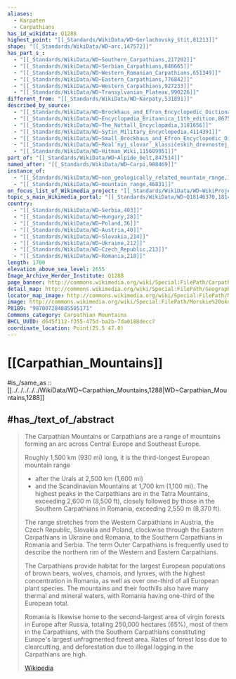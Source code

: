 ```yaml
---
aliases:
  - Karpaten
  - Carpathians
has_id_wikidata: Q1288
highest_point: "[[_Standards/WikiData/WD~Gerlachovský_štít,81213]]"
shape: "[[_Standards/WikiData/WD~arc,147572]]"
has_part_s_:
  - "[[_Standards/WikiData/WD~Southern_Carpathians,217202]]"
  - "[[_Standards/WikiData/WD~Serbian_Carpathians,646665]]"
  - "[[_Standards/WikiData/WD~Western_Romanian_Carpathians,651349]]"
  - "[[_Standards/WikiData/WD~Eastern_Carpathians,776842]]"
  - "[[_Standards/WikiData/WD~Western_Carpathians,927233]]"
  - "[[_Standards/WikiData/WD~Transylvanian_Plateau,990226]]"
different_from: "[[_Standards/WikiData/WD~Karpaty,531891]]"
described_by_source:
  - "[[_Standards/WikiData/WD~Brockhaus_and_Efron_Encyclopedic_Dictionary,602358]]"
  - "[[_Standards/WikiData/WD~Encyclopædia_Britannica_11th_edition,867541]]"
  - "[[_Standards/WikiData/WD~The_Nuttall_Encyclopædia,3181656]]"
  - "[[_Standards/WikiData/WD~Sytin_Military_Encyclopedia,4114391]]"
  - "[[_Standards/WikiData/WD~Small_Brockhaus_and_Efron_Encyclopedic_Dictionary,19180675]]"
  - "[[_Standards/WikiData/WD~Realʹnyj_slovarʹ_klassičeskih_drevnostej_po_Lûbkeru,30059240]]"
  - "[[_Standards/WikiData/WD~Hitman_Wiki,115689951]]"
part_of: "[[_Standards/WikiData/WD~Alpide_belt,847514]]"
named_after: "[[_Standards/WikiData/WD~Carpi,908469]]"
instance_of:
  - "[[_Standards/WikiData/WD~non_geologically_related_mountain_range,1437459]]"
  - "[[_Standards/WikiData/WD~mountain_range,46831]]"
on_focus_list_of_Wikimedia_project: "[[_Standards/WikiData/WD~WikiProject_Ukraine,10780973]]"
topic_s_main_Wikimedia_portal: "[[_Standards/WikiData/WD~Q18146370,18146370]]"
country:
  - "[[_Standards/WikiData/WD~Serbia,403]]"
  - "[[_Standards/WikiData/WD~Hungary,28]]"
  - "[[_Standards/WikiData/WD~Poland,36]]"
  - "[[_Standards/WikiData/WD~Austria,40]]"
  - "[[_Standards/WikiData/WD~Slovakia,214]]"
  - "[[_Standards/WikiData/WD~Ukraine,212]]"
  - "[[_Standards/WikiData/WD~Czech_Republic,213]]"
  - "[[_Standards/WikiData/WD~Romania,218]]"
length: 1700
elevation_above_sea_level: 2655
Image_Archive_Herder_Institute: Q1288
page_banner: http://commons.wikimedia.org/wiki/Special:FilePath/Carpathian%20banner%20Liliowe%20Pass%20in%20Tatra%20Mountains.jpg
detail_map: http://commons.wikimedia.org/wiki/Special:FilePath/Geographic%20map%20of%20Carpathian%20mountains.svg
locator_map_image: http://commons.wikimedia.org/wiki/Special:FilePath/Mapcarpat2.png
image: http://commons.wikimedia.org/wiki/Special:FilePath/Morskie%20oko%20o%20swicie.jpg
P8189: "987007284885505171"
Commons_category: Carpathian Mountains
BHCL_UUID: d645f112-f355-475d-ba2b-7da0188decc7
coordinate_location: Point(25.5 47.0)
---
```


# [[Carpathian_Mountains]] 

#is_/same_as :: [[../../../../../WikiData/WD~Carpathian_Mountains,1288|WD~Carpathian_Mountains,1288]] 

## #has_/text_of_/abstract 

> The Carpathian Mountains or Carpathians are a range of mountains 
> forming an arc across Central Europe and Southeast Europe. 
> 
> Roughly 1,500 km (930 mi) long, it is the third-longest European mountain range 
> - after the Urals at 2,500 km (1,600 mi) 
> - and the Scandinavian Mountains at 1,700 km (1,100 mi). 
> The highest peaks in the Carpathians are in the Tatra Mountains, exceeding 2,600 m (8,500 ft), 
> closely followed by those in the Southern Carpathians in Romania, exceeding 2,550 m (8,370 ft).
>
> The range stretches from the Western Carpathians in Austria, the Czech Republic, Slovakia 
> and Poland, clockwise through the Eastern Carpathians in Ukraine and Romania, 
> to the Southern Carpathians in Romania and Serbia. 
> The term Outer Carpathians is frequently used 
> to describe the northern rim of the Western and Eastern Carpathians.
>
> The Carpathians provide habitat for the largest European populations of brown bears, 
> wolves, chamois, and lynxes, with the highest concentration in Romania, 
> as well as over one-third of all European plant species. 
> The mountains and their foothills also have many thermal and mineral waters, 
> with Romania having one-third of the European total.
>
> Romania is likewise home to the second-largest area of virgin forests in Europe after Russia, 
> totaling 250,000 hectares (65%), most of them in the Carpathians, 
> with the Southern Carpathians constituting Europe's largest unfragmented forest area. 
> Rates of forest loss due to clearcutting, and deforestation 
> due to illegal logging in the Carpathians are high.
>
> [Wikipedia](https://en.wikipedia.org/wiki/Carpathian%20Mountains) 

